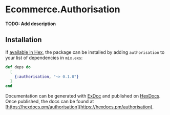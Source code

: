 # Ecommerce.Authorisation

**TODO: Add description**

## Installation

If [available in Hex](https://hex.pm/docs/publish), the package can be installed
by adding `authorisation` to your list of dependencies in `mix.exs`:

```elixir
def deps do
  [
    {:authorisation, "~> 0.1.0"}
  ]
end
```

Documentation can be generated with [ExDoc](https://github.com/elixir-lang/ex_doc)
and published on [HexDocs](https://hexdocs.pm). Once published, the docs can
be found at [https://hexdocs.pm/authorisation](https://hexdocs.pm/authorisation).

